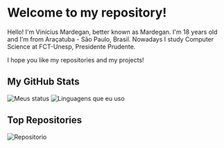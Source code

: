 # Welcome to my repository!

Hello! I'm Vinícius Mardegan, better known as Mardegan.
I'm 18 years old and I'm from Araçatuba - São Paulo, Brasil.
Nowadays I study Computer Science at FCT-Unesp, Presidente Prudente.

I hope you like my repositories and my projects!

## My GitHub Stats

  ![Meus status](https://github-readme-stats.vercel.app/api?username=vinico-o&theme=transparent&show_icons=true)
  ![Linguagens que eu uso](https://github-readme-stats.vercel.app/api/top-langs/?username=vinico-o&theme=transparent&layout=compact)

## Top Repositories

  ![Repositorio](https://github-readme-stats.vercel.app/api/pin/?username=vinico-o&repo=UNESP&theme=transparent)
